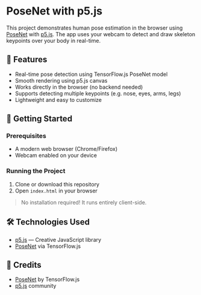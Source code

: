 # PoseNet with p5.js

This project demonstrates human pose estimation in the browser using [PoseNet](https://github.com/tensorflow/tfjs-models/tree/master/posenet) with [p5.js](https://p5js.org/). The app uses your webcam to detect and draw skeleton keypoints over your body in real-time.

## 🧠 Features

- Real-time pose detection using TensorFlow.js PoseNet model
- Smooth rendering using p5.js canvas
- Works directly in the browser (no backend needed)
- Supports detecting multiple keypoints (e.g. nose, eyes, arms, legs)
- Lightweight and easy to customize

## 🚀 Getting Started

### Prerequisites

- A modern web browser (Chrome/Firefox)
- Webcam enabled on your device

### Running the Project

1. Clone or download this repository
2. Open `index.html` in your browser

> No installation required! It runs entirely client-side.


## 🛠️ Technologies Used

- [p5.js](https://p5js.org/) — Creative JavaScript library
- [PoseNet](https://github.com/tensorflow/tfjs-models/tree/master/posenet) via TensorFlow.js


## 🙏 Credits

- [PoseNet](https://github.com/tensorflow/tfjs-models/tree/master/posenet) by TensorFlow.js
- [p5.js](https://p5js.org/) community



